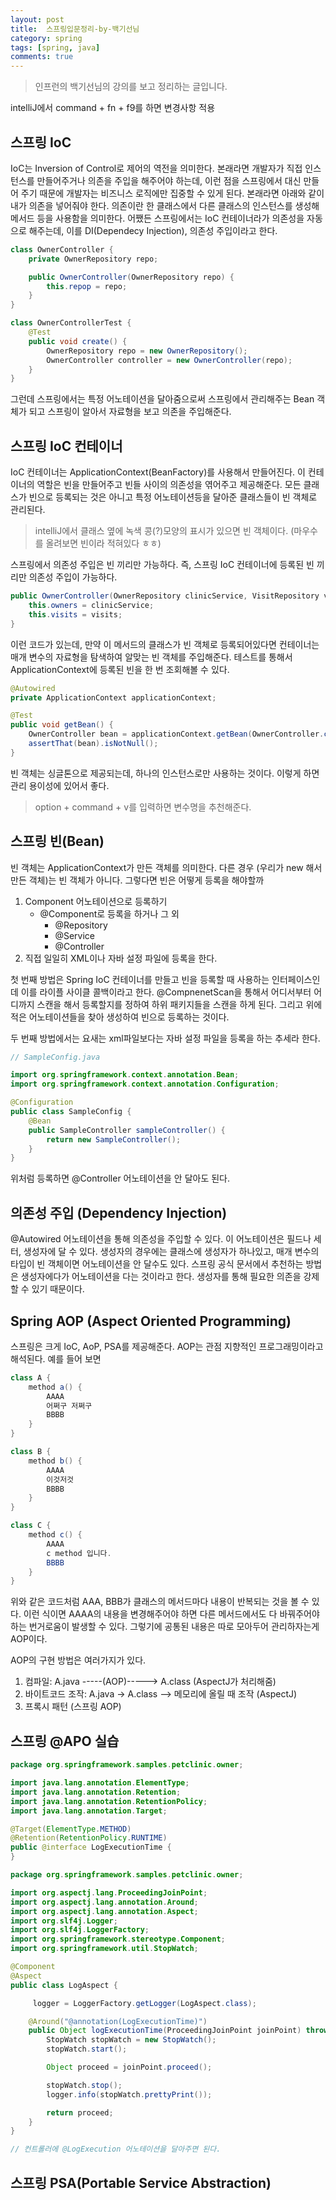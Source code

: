 ```yaml
---
layout: post
title:  스프링입문정리-by-백기선님
category: spring
tags: [spring, java]
comments: true
---
```


> 인프런의 백기선님의 강의를 보고 정리하는 글입니다.

intelliJ에서 command + fn + f9를 하면 변경사항 적용

## 스프링 IoC

IoC는 Inversion of Control로 제어의 역전을 의미한다. 본래라면 개발자가 직접 인스턴스를 만들어주거나 의존을 주입을 해주어야 하는데,
이런 점을 스프링에서 대신 만들어 주기 때문에 개발자는 비즈니스 로직에만 집중할 수 있게 된다. 본래라면 아래와 같이 내가 의존을 넣어줘야 한다.
의존이란 한 클래스에서 다른 클래스의 인스턴스를 생성해 메서드 등을 사용함을 의미한다. 어쨌든 스프링에서는 IoC 컨테이너라가 의존성을 자동으로 해주는데, 이를 DI(Dependecy Injection), 의존성 주입이라고 한다.

```java
class OwnerController {
    private OwnerRepository repo;

    public OwnerController(OwnerRepository repo) {
        this.repop = repo;
    }
}

class OwnerControllerTest {
    @Test
    public void create() {
        OwnerRepository repo = new OwnerRepository();
        OwnerController controller = new OwnerController(repo);
    }
}
```

그런데 스프링에서는 특정 어노테이션을 달아줌으로써 스프링에서 관리해주는 Bean 객체가 되고 스프링이 알아서 자료형을 보고 의존을 주입해준다.

## 스프링 IoC 컨테이너

IoC 컨테이너는 ApplicationContext(BeanFactory)를 사용해서 만들어진다. 이 컨테이너의 역할은 빈을 만들어주고 빈들 사이의 의존성을 엮어주고 제공해준다.
모든 클래스가 빈으로 등록되는 것은 아니고 특정 어노테이션등을 달아준 클래스들이 빈 객체로 관리된다.

> intelliJ에서 클래스 옆에 녹색 콩(?)모양의 표시가 있으면 빈 객체이다. (마우수를 올려보면 빈이라 적혀있다 ㅎㅎ)

스프링에서 의존성 주입은 빈 끼리만 가능하다. 즉, 스프링 IoC 컨테이너에 등록된 빈 끼리만 의존성 주입이 가능하다.

```java
public OwnerController(OwnerRepository clinicService, VisitRepository visits) {
    this.owners = clinicService;
    this.visits = visits;
}
```

이런 코드가 있는데, 만약 이 메서드의 클래스가 빈 객체로 등록되어있다면 컨테이너는 매개 변수의 자료형을 탐색하여 알맞는 빈 객체를 주입해준다.
테스트를 통해서 ApplicationContext에 등록된 빈을 한 번 조회해볼 수 있다.

```java
@Autowired
private ApplicationContext applicationContext;

@Test
public void getBean() {
    OwnerController bean = applicationContext.getBean(OwnerController.class);
    assertThat(bean).isNotNull();
}
```

빈 객체는 싱글톤으로 제공되는데, 하나의 인스턴스로만 사용하는 것이다. 이렇게 하면 관리 용이성에 있어서 좋다.

> option + command + v를 입력하면 변수명을 추천해준다.

## 스프링 빈(Bean)

빈 객체는 ApplicationContext가 만든 객체를 의미한다. 다른 경우 (우리가 new 해서 만든 객체)는 빈 객체가 아니다.  그렇다면 빈은 어떻게 등록을 해야할까

1. Component 어노테이션으로 등록하기
   -  @Component로 등록을 하거나 그 외
       - @Repository
       - @Service
       - @Controller
2. 직접 일일히 XML이나 자바 설정 파일에 등록을 한다.

첫 번째 방법은 Spring IoC 컨테이너를 만들고 빈을 등록할 때 사용하는 인터페이스인데 이를 라이플 사이클 콜백이라고 한다.
@CompnenetScan을 통해서 어디서부터 어디까지 스캔을 해서 등록할지를 정하여 하위 패키지들을 스캔을 하게 된다. 그리고 위에 적은 어노테이션들을 찾아 생성하여 빈으로 등록하는 것이다.

두 번째 방법에서는 요새는 xml파일보다는 자바 설정 파일을 등록을 하는 추세라 한다.

```java
// SampleConfig.java

import org.springframework.context.annotation.Bean;
import org.springframework.context.annotation.Configuration;

@Configuration
public class SampleConfig {
    @Bean
    public SampleController sampleController() {
        return new SampleController();
    }
}
```

위처럼 등록하면 @Controller 어노테이션을 안 달아도 된다.

## 의존성 주입 (Dependency Injection)

@Autowired 어노테이션을 통해 의존성을 주입할 수 있다. 이 어노테이션은 필드나 세터, 생성자에 달 수 있다. 생성자의 경우에는 클래스에 생성자가 하나있고, 매개 변수의 타입이 빈 객체이면 어노테이션을 안 달수도 있다. 스프링 공식 문서에서 추천하는 방법은 생성자에다가 어노테이션을 다는 것이라고 한다. 생성자를 통해 필요한 의존을 강제할 수 있기 때문이다.

## Spring AOP (Aspect Oriented Programming)

스프링은 크게 IoC, AoP, PSA를 제공해준다. AOP는 관점 지향적인 프로그래밍이라고 해석된다. 예를 들어 보면

```java
class A {
    method a() {
        AAAA
        어쩌구 저쩌구
        BBBB
    }
}

class B {
    method b() {
        AAAA
        이것저것
        BBBB
    }
}

class C {
    method c() {
        AAAA
        c method 입니다.
        BBBB
    }
}
```

위와 같은 코드처럼 AAA, BBB가 클래스의 메서드마다 내용이 반복되는 것을 볼 수 있다.
이런 식이면 AAAA의 내용을 변경해주어야 하면 다른 메서드에서도 다 바꿔주어야 하는 번거로움이 발생할 수 있다. 그렇기에 공통된 내용은 따로 모아두어 관리하자는게 AOP이다.

AOP의 구현 방법은 여러가지가 있다.

1. 컴파일: A.java -----(AOP)-----> A.class (AspectJ가 처리해줌)
2. 바이트코드 조작: A.java -> A.class --> 메모리에 올릴 때 조작 (AspectJ)
3. 프록시 패턴 (스프링 AOP)

## 스프링 @APO 실습

```java
package org.springframework.samples.petclinic.owner;

import java.lang.annotation.ElementType;
import java.lang.annotation.Retention;
import java.lang.annotation.RetentionPolicy;
import java.lang.annotation.Target;

@Target(ElementType.METHOD)
@Retention(RetentionPolicy.RUNTIME)
public @interface LogExecutionTime {
}

package org.springframework.samples.petclinic.owner;

import org.aspectj.lang.ProceedingJoinPoint;
import org.aspectj.lang.annotation.Around;
import org.aspectj.lang.annotation.Aspect;
import org.slf4j.Logger;
import org.slf4j.LoggerFactory;
import org.springframework.stereotype.Component;
import org.springframework.util.StopWatch;

@Component
@Aspect
public class LogAspect {

     logger = LoggerFactory.getLogger(LogAspect.class);

    @Around("@annotation(LogExecutionTime)")
    public Object logExecutionTime(ProceedingJoinPoint joinPoint) throws Throwable {
        StopWatch stopWatch = new StopWatch();
        stopWatch.start();

        Object proceed = joinPoint.proceed();

        stopWatch.stop();
        logger.info(stopWatch.prettyPrint());

        return proceed;
    }
}

// 컨트롤러에 @LogExecution 어노테이션을 달아주면 된다.
```

## 스프링 PSA(Portable Service Abstraction)

